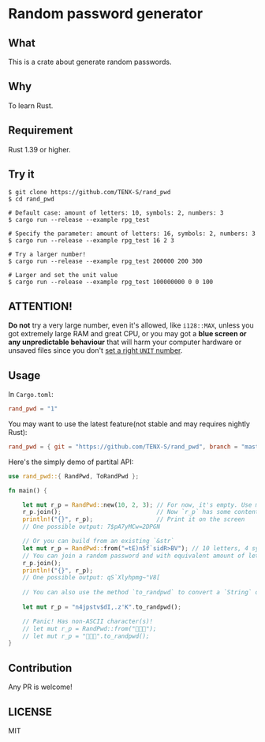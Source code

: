 # Random password generator




## What

This is a crate about generate random passwords.


## Why

To learn Rust.


## Requirement

Rust 1.39 or higher.


## Try it

```shell script
$ git clone https://github.com/TENX-S/rand_pwd
$ cd rand_pwd

# Default case: amount of letters: 10, symbols: 2, numbers: 3
$ cargo run --release --example rpg_test

# Specify the parameter: amount of letters: 16, symbols: 2, numbers: 3
$ cargo run --release --example rpg_test 16 2 3

# Try a larger number!
$ cargo run --release --example rpg_test 200000 200 300

# Larger and set the unit value
$ cargo run --release --example rpg_test 100000000 0 0 100 
```


## ATTENTION!

**Do not** try a very large number, even it's allowed, like `i128::MAX`, unless you got extremely large RAM and great CPU, or you may got a **blue screen or any unpredictable behaviour** that will harm your computer hardware or unsaved files since you don't [set a right `UNIT` number](https://docs.rs/rand_pwd/1.1.3/rand_pwd/#the-unit-field).


## Usage

In `Cargo.toml`:
```toml
rand_pwd = "1"
```

You may want to use the latest feature(not stable and may requires nightly Rust):
```toml
rand_pwd = { git = "https://github.com/TENX-S/rand_pwd", branch = "master" }
```

Here's the simply demo of partital API:
```rust
use rand_pwd::{ RandPwd, ToRandPwd };

fn main() {

    let mut r_p = RandPwd::new(10, 2, 3); // For now, it's empty. Use method `join` to generate the password
    r_p.join();                           // Now `r_p` has some content, be kept in its `content` field
    println!("{}", r_p);                  // Print it on the screen
    // One possible output: 7$pA7yMCw=2DPGN

    // Or you can build from an existing `&str`
    let mut r_p = RandPwd::from("=tE)n5f`sidR>BV"); // 10 letters, 4 symbols, 1 number 
    // You can join a random password and with equivalent amount of letters, symbols and numbers again. Like below
    r_p.join();
    println!("{}", r_p); 
    // One possible output: qS`Xlyhpmg~"V8[
    
    // You can also use the method `to_randpwd` to convert a `String` or `&str` to `RandPwd`
    
    let mut r_p = "n4jpstv$dI,.z'K".to_randpwd();

    // Panic! Has non-ASCII character(s)!
    // let mut r_p = RandPwd::from("🦀️🦀️🦀️"); 
    // let mut r_p = "🦀️🦀️🦀️".to_randpwd(); 
}   
```


## Contribution
Any PR is welcome!

## LICENSE
MIT
